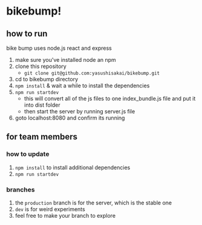 # bikebump!

## how to run
bike bump uses node.js react and express

1. make sure you've installed node an npm
1. clone this repository
    - ```git clone git@github.com:yasushisakai/bikebump.git```
2. cd to bikebump directory
1. ```npm install``` & wait a while to install the dependencies
1. ```npm run startdev```
    - this will convert all of the js files to one index_bundle.js file and put it into dist folder
    - then start the server by running server.js file
1. goto localhost:8080 and confirm its running

## for team members

### how to update

1. ```npm install``` to install additional dependencies
2. ```npm run startdev```

### branches
1. the ```production``` branch is for the server, which is the stable one
2. ``` dev ``` is for weird experiments
3. feel free to make your branch to explore
